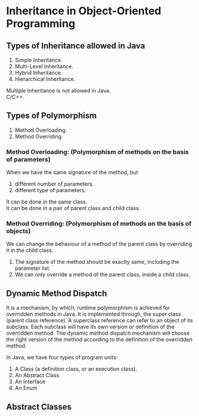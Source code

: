 # Inheritance in Object-Oriented Programming

## Types of Inheritance allowed in Java

1. Simple Inheritance.
2. Multi-Level Inheritance.
3. Hybrid Inheritance.
4. Hierarchical Inheritance.

Multiple Inheritance is not allowed in Java.  
C/C++.

## Types of Polymorphism  
1. Method Overloading.  
2. Method Overriding.

### Method Overloading: (Polymorphism of methods on the basis of parameters)
When we have the same signature of the method, but
1. different number of parameters.  
2. different type of parameters.

It can be done in the same class.  
It can be done in a pair of parent class and child class.

### Method Overriding: (Polymorphism of methods on the basis of objects)
We can change the behaviour of a method of the parent class
by overriding it in the child class. 

1. The signature of the method should be exactly same, including the
parameter list.
2. We can only override a method of the parent class, inside a 
child class. 

## Dynamic Method Dispatch
It is a mechanism, by which, runtime polymorphism is achieved for overridden methods
in Java.
It is implemented through, the super class (parent class reference).
A superclass reference can refer to an object of its subclass.
Each subclass will have its own version or definition of the overridden method.
The dynamic method dispatch mechanism will choose the right version of the method
according to the definition of the overridden method.  

In Java, we have four types of program units:
1. A Class (a definition class, or an execution class).
2. An Abstract Class
3. An Interface
4. An Enum


## Abstract Classes
